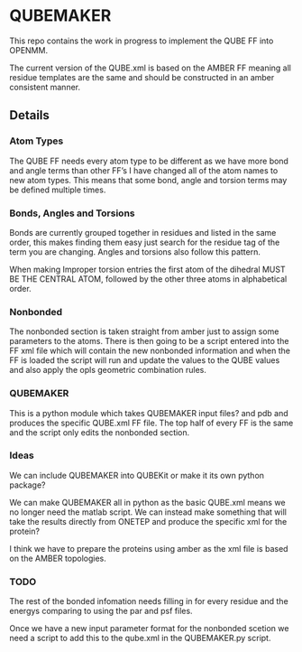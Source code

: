 # QUBEMAKER

This repo contains the work in progress to implement the QUBE FF into OPENMM.

The current version of the QUBE.xml is based on the AMBER FF meaning all residue templates are the same and should be constructed in an amber consistent manner.

## Details 

### Atom Types
The QUBE FF needs every atom type to be different as we have more bond and angle terms than other FF’s I have changed all of the atom names to new atom types. This means that some bond, angle and torsion terms may be defined multiple times.


### Bonds, Angles and Torsions
Bonds are currently grouped together in residues and listed in the same order, this makes finding them easy just search for the residue tag of the term you are changing.
Angles and torsions also follow this pattern. 

When making Improper torsion entries the first atom of the dihedral MUST BE THE CENTRAL ATOM, followed by the other three atoms in alphabetical order. 

### Nonbonded
The nonbonded section is taken straight from amber just to assign some parameters to the atoms. There is then going to be a script entered into the FF xml file which will contain the new nonbonded information and when the FF is loaded the script will run and update the values to the QUBE values and also apply the opls geometric combination rules.

### QUBEMAKER
This is a python module which takes QUBEMAKER input files? and pdb and produces the specific QUBE.xml FF file. The top half of every FF is the same and the script only edits the nonbonded section. 

### Ideas
We can include QUBEMAKER into QUBEKit or make it its own python package?
 
We can make QUBEMAKER all in python as the basic QUBE.xml means we no longer need the matlab script. We can instead make something that will take the results directly from ONETEP and produce the specific xml for the protein?

I think we have to prepare the proteins using amber as the xml file is based on the AMBER topologies. 

### TODO

The rest of the bonded infomation needs filling in for every residue and the energys comparing to using the par and psf files.

Once we have a new input parameter format for the nonbonded scetion we need a script to add this to the qube.xml in the QUBEMAKER.py script.

